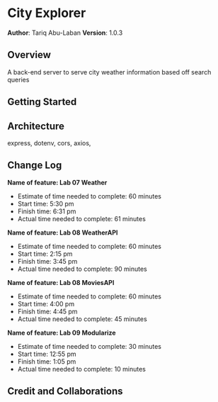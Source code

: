 # City Explorer

**Author**: Tariq Abu-Laban
**Version**: 1.0.3

## Overview

<!-- Provide a high level overview of what this application is and why you are building it, beyond the fact that it's an assignment for this class. (i.e. What's your problem domain?) -->

A back-end server to serve city weather information based off search queries

## Getting Started

<!-- What are the steps that a user must take in order to build this app on their own machine and get it running? -->

## Architecture

express,
dotenv,
cors,
axios,

## Change Log

<!-- Use this area to document the iterative changes made to your application as each feature is successfully implemented. Use time stamps. Here's an example:

01-01-2001 4:59pm - Application now has a fully-functional express server, with a GET route for the location resource. -->

**Name of feature: Lab 07 Weather**

- Estimate of time needed to complete: 60 minutes
- Start time: 5:30 pm
- Finish time: 6:31 pm
- Actual time needed to complete: 61 minutes

**Name of feature: Lab 08 WeatherAPI**

- Estimate of time needed to complete: 60 minutes
- Start time: 2:15 pm
- Finish time: 3:45 pm
- Actual time needed to complete: 90 minutes

**Name of feature: Lab 08 MoviesAPI**

- Estimate of time needed to complete: 60 minutes
- Start time: 4:00 pm
- Finish time: 4:45 pm
- Actual time needed to complete: 45 minutes

**Name of feature: Lab 09 Modularize**

- Estimate of time needed to complete: 30 minutes
- Start time: 12:55 pm
- Finish time: 1:05 pm
- Actual time needed to complete: 10 minutes

## Credit and Collaborations

<!-- Give credit (and a link) to other people or resources that helped you build this application. -->
